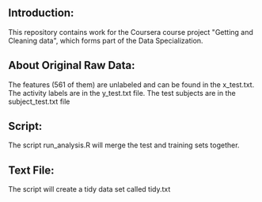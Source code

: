 ## Introduction:

This repository contains work for the Coursera course project "Getting and Cleaning data", which forms part of the Data Specialization.

## About Original Raw Data:

The features (561 of them) are unlabeled and can be found in the x_test.txt. The activity labels are in the y_test.txt file. The test subjects are in the subject_test.txt file

## Script:

The script run_analysis.R will merge the test and training sets together. 

## Text File:

The script will create a tidy data set called tidy.txt
